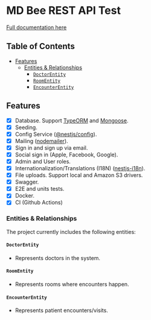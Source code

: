 # MD Bee REST API Test

[Full documentation here](/docs/readme.md)

## Table of Contents <!-- omit in toc -->

- [Features](#features)
  - [Entities \& Relationships](#entities--relationships)
    - [`DoctorEntity`](#doctorentity)
    - [`RoomEntity`](#roomentity)
    - [`EncounterEntity`](#encounterentity)

## Features

- [x] Database. Support [TypeORM](https://www.npmjs.com/package/typeorm) and [Mongoose](https://www.npmjs.com/package/mongoose).
- [x] Seeding.
- [x] Config Service ([@nestjs/config](https://www.npmjs.com/package/@nestjs/config)).
- [x] Mailing ([nodemailer](https://www.npmjs.com/package/nodemailer)).
- [x] Sign in and sign up via email.
- [x] Social sign in (Apple, Facebook, Google).
- [x] Admin and User roles.
- [x] Internationalization/Translations (I18N) ([nestjs-i18n](https://www.npmjs.com/package/nestjs-i18n)).
- [x] File uploads. Support local and Amazon S3 drivers.
- [x] Swagger.
- [x] E2E and units tests.
- [x] Docker.
- [x] CI (Github Actions)

### Entities & Relationships

The project currently includes the following entities:

#### `DoctorEntity`

- Represents doctors in the system.

#### `RoomEntity`

- Represents rooms where encounters happen.

#### `EncounterEntity`

- Represents patient encounters/visits.
